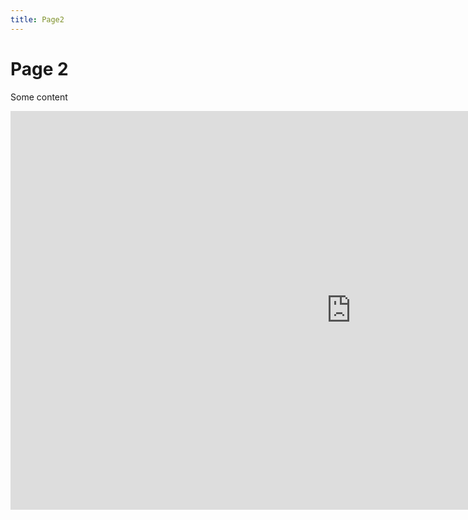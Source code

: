 ```yaml
---
title: Page2
---
```


<h1>Page 2</h1>
<p>Some content</p>

<iframe src="https://h5p.org/h5p/embed/141933" width="1090" height="638" frameborder="0" allowfullscreen="allowfullscreen" allow="geolocation *; microphone *; camera *; midi *; encrypted-media *" title="Living Room Image HotSpot"></iframe><script src="https://h5p.org/sites/all/modules/h5p/library/js/h5p-resizer.js" charset="UTF-8"></script>
